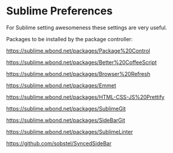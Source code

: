 Sublime Preferences
====================

For Sublime setting awesomeness these settings are very useful.

Packages to be installed by the package controller: 

https://sublime.wbond.net/packages/Package%20Control

https://sublime.wbond.net/packages/Better%20CoffeeScript

https://sublime.wbond.net/packages/Browser%20Refresh

https://sublime.wbond.net/packages/Emmet

https://sublime.wbond.net/packages/HTML-CSS-JS%20Prettify

https://sublime.wbond.net/packages/SublimeGit

https://sublime.wbond.net/packages/SideBarGit

https://sublime.wbond.net/packages/SublimeLinter

https://github.com/sobstel/SyncedSideBar





